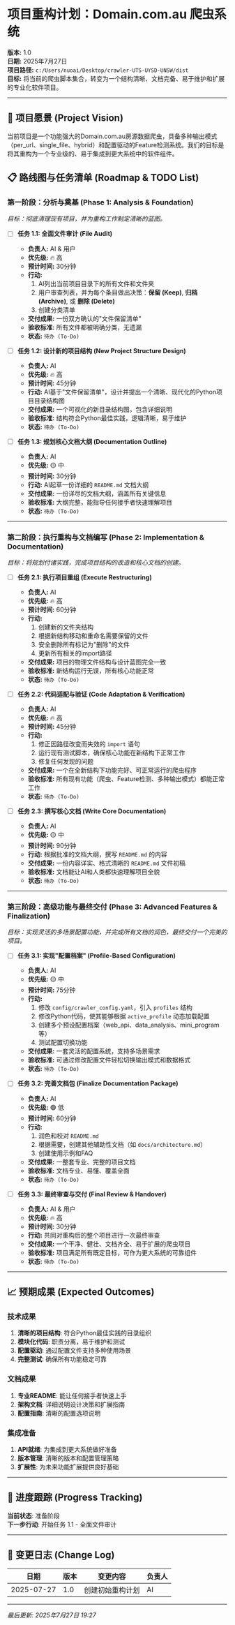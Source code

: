 # 项目重构计划：Domain.com.au 爬虫系统

**版本:** 1.0  
**日期:** 2025年7月27日  
**项目路径:** `c:/Users/nuoai/Desktop/crawler-UTS-UYSD-UNSW/dist`  
**目标:** 将当前的爬虫脚本集合，转变为一个结构清晰、文档完备、易于维护和扩展的专业化软件项目。

---

## 🎯 项目愿景 (Project Vision)

当前项目是一个功能强大的Domain.com.au房源数据爬虫，具备多种输出模式（per_url、single_file、hybrid）和配置驱动的Feature检测系统。我们的目标是将其重构为一个专业级的、易于集成到更大系统中的软件组件。

## 📋 路线图与任务清单 (Roadmap & TODO List)

### **第一阶段：分析与奠基 (Phase 1: Analysis & Foundation)**
*目标：彻底清理现有项目，并为重构工作制定清晰的蓝图。*

- [ ] **任务 1.1: 全面文件审计 (File Audit)**
  - **负责人:** AI & 用户
  - **优先级:** 🔥 高
  - **预计时间:** 30分钟
  - **行动:**
    1. AI列出当前项目目录下的所有文件和文件夹
    2. 用户审查列表，并为每个条目做出决策：**保留 (Keep)**, **归档 (Archive)**, 或 **删除 (Delete)**
    3. 创建分类清单
  - **交付成果:** 一份双方确认的"文件保留清单"
  - **验收标准:** 所有文件都被明确分类，无遗漏
  - **状态:** `待办 (To-Do)`

- [ ] **任务 1.2: 设计新的项目结构 (New Project Structure Design)**
  - **负责人:** AI
  - **优先级:** 🔥 高
  - **预计时间:** 45分钟
  - **行动:** AI基于"文件保留清单"，设计并提出一个清晰、现代化的Python项目目录结构图
  - **交付成果:** 一个可视化的新目录结构图，包含详细说明
  - **验收标准:** 结构符合Python最佳实践，逻辑清晰，易于维护
  - **状态:** `待办 (To-Do)`

- [ ] **任务 1.3: 规划核心文档大纲 (Documentation Outline)**
  - **负责人:** AI
  - **优先级:** 🟡 中
  - **预计时间:** 30分钟
  - **行动:** AI起草一份详细的 `README.md` 文档大纲
  - **交付成果:** 一份详尽的文档大纲，涵盖所有关键信息
  - **验收标准:** 大纲完整，能指导任何接手者快速理解项目
  - **状态:** `待办 (To-Do)`

---

### **第二阶段：执行重构与文档编写 (Phase 2: Implementation & Documentation)**
*目标：将规划付诸实践，完成项目结构的改造和核心文档的创建。*

- [ ] **任务 2.1: 执行项目重组 (Execute Restructuring)**
  - **负责人:** AI
  - **优先级:** 🔥 高
  - **预计时间:** 60分钟
  - **行动:**
    1. 创建新的文件夹结构
    2. 根据新结构移动和重命名需要保留的文件
    3. 安全删除所有标记为"删除"的文件
    4. 更新所有相关的import路径
  - **交付成果:** 项目的物理文件结构与设计蓝图完全一致
  - **验收标准:** 新结构运行无误，所有核心功能正常
  - **状态:** `待办 (To-Do)`

- [ ] **任务 2.2: 代码适配与验证 (Code Adaptation & Verification)**
  - **负责人:** AI
  - **优先级:** 🔥 高
  - **预计时间:** 45分钟
  - **行动:**
    1. 修正因路径改变而失效的 `import` 语句
    2. 运行现有测试脚本，确保核心功能在新结构下正常工作
    3. 修复任何发现的问题
  - **交付成果:** 一个在全新结构下功能完好、可正常运行的爬虫程序
  - **验收标准:** 所有现有功能（爬虫、Feature检测、多种输出模式）都能正常工作
  - **状态:** `待办 (To-Do)`

- [ ] **任务 2.3: 撰写核心文档 (Write Core Documentation)**
  - **负责人:** AI
  - **优先级:** 🟡 中
  - **预计时间:** 90分钟
  - **行动:** 根据批准的文档大纲，撰写 `README.md` 的内容
  - **交付成果:** 一份内容详实、格式清晰的 `README.md` 文件初稿
  - **验收标准:** 文档能让AI和人类都快速理解项目全貌
  - **状态:** `待办 (To-Do)`

---

### **第三阶段：高级功能与最终交付 (Phase 3: Advanced Features & Finalization)**
*目标：实现灵活的多场景配置功能，并完成所有文档的润色，最终交付一个完美的项目。*

- [ ] **任务 3.1: 实现"配置档案" (Profile-Based Configuration)**
  - **负责人:** AI
  - **优先级:** 🟡 中
  - **预计时间:** 75分钟
  - **行动:**
    1. 修改 `config/crawler_config.yaml`，引入 `profiles` 结构
    2. 修改Python代码，使其能够根据 `active_profile` 动态加载配置
    3. 创建多个预设配置档案（web_api、data_analysis、mini_program等）
    4. 测试配置切换功能
  - **交付成果:** 一套灵活的配置系统，支持多场景需求
  - **验收标准:** 可通过修改配置文件轻松切换输出模式和数据格式
  - **状态:** `待办 (To-Do)`

- [ ] **任务 3.2: 完善文档包 (Finalize Documentation Package)**
  - **负责人:** AI
  - **优先级:** 🟢 低
  - **预计时间:** 60分钟
  - **行动:**
    1. 润色和校对 `README.md`
    2. 根据需要，创建其他辅助性文档（如 `docs/architecture.md`）
    3. 创建使用示例和FAQ
  - **交付成果:** 一整套专业、完整的项目文档
  - **验收标准:** 文档专业、易懂、覆盖全面
  - **状态:** `待办 (To-Do)`

- [ ] **任务 3.3: 最终审查与交付 (Final Review & Handover)**
  - **负责人:** AI & 用户
  - **优先级:** 🔥 高
  - **预计时间:** 30分钟
  - **行动:** 共同对重构后的整个项目进行一次最终审查
  - **交付成果:** 一个干净、健壮、文档齐全、易于扩展的爬虫项目
  - **验收标准:** 项目满足所有既定目标，可作为更大系统的可靠组件
  - **状态:** `待办 (To-Do)`

---

## 📈 预期成果 (Expected Outcomes)

### 技术成果
1. **清晰的项目结构**: 符合Python最佳实践的目录组织
2. **模块化代码**: 职责分离，易于维护和测试
3. **配置驱动**: 通过配置文件支持多种使用场景
4. **完整测试**: 确保所有功能稳定可靠

### 文档成果
1. **专业README**: 能让任何接手者快速上手
2. **架构文档**: 详细说明设计决策和扩展指南
3. **配置指南**: 清晰的配置选项说明

### 集成准备
1. **API就绪**: 为集成到更大系统做好准备
2. **版本管理**: 清晰的版本和配置管理策略
3. **扩展性**: 为未来功能扩展提供良好基础

---

## 🔄 进度跟踪 (Progress Tracking)

**当前状态**: 准备阶段  
**下一步行动**: 开始任务 1.1 - 全面文件审计

---

## 📝 变更日志 (Change Log)

| 日期 | 版本 | 变更内容 | 负责人 |
|------|------|----------|--------|
| 2025-07-27 | 1.0 | 创建初始重构计划 | AI |

---

*最后更新: 2025年7月27日 19:27*
